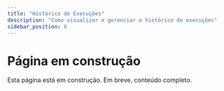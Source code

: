 ```yaml
---
title: "Histórico de Execuções"
description: "Como visualizar e gerenciar o histórico de execuções"
sidebar_position: 8
---
```


# Página em construção

Esta página está em construção. Em breve, conteúdo completo.
